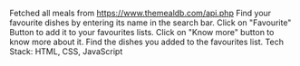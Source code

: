 Fetched all meals from https://www.themealdb.com/api.php
Find your favourite dishes by entering its name in the search bar. Click on "Favourite" Button to add it to your favourites lists. Click on "Know more" button to know more about it.
Find the dishes you added to the favourites list.
Tech Stack:
HTML, CSS, JavaScript